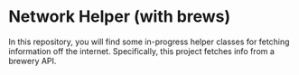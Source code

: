 # Network Helper (with brews)

In this repository, you will find some in-progress helper classes for fetching information off the internet. Specifically, this project fetches info from a brewery API.

